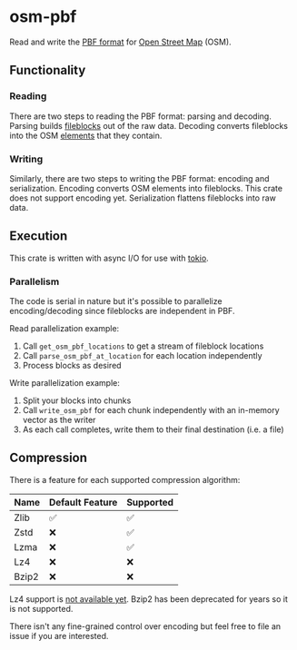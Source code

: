 # osm-pbf

Read and write the [PBF format](https://wiki.openstreetmap.org/wiki/PBF_Format) for [Open Street Map](https://www.openstreetmap.org/#map=13/47.4475/-122.3084) (OSM).

## Functionality

### Reading

There are two steps to reading the PBF format: parsing and decoding.
Parsing builds [fileblocks](https://wiki.openstreetmap.org/wiki/PBF_Format#Encoding_OSM_entities_into_fileblocks) out of the raw data.
Decoding converts fileblocks into the OSM [elements](https://wiki.openstreetmap.org/wiki/Elements) that they contain.

### Writing

Similarly, there are two steps to writing the PBF format: encoding and serialization.
Encoding converts OSM elements into fileblocks. This crate does not support encoding yet.
Serialization flattens fileblocks into raw data.

## Execution

This crate is written with async I/O for use with [tokio](https://tokio.rs/).

### Parallelism

The code is serial in nature but it's possible to parallelize encoding/decoding since fileblocks are independent in PBF.

Read parallelization example:

1. Call `get_osm_pbf_locations` to get a stream of fileblock locations
1. Call `parse_osm_pbf_at_location` for each location independently
1. Process blocks as desired

Write parallelization example:

1. Split your blocks into chunks
1. Call `write_osm_pbf` for each chunk independently with an in-memory vector as the writer
1. As each call completes, write them to their final destination (i.e. a file)

## Compression

There is a feature for each supported compression algorithm:

Name|Default Feature|Supported
---|---|---
Zlib|✅|✅
Zstd|❌|✅
Lzma|❌|✅
Lz4|❌|❌
Bzip2|❌|❌

Lz4 support is [not available yet](https://github.com/Nemo157/async-compression/issues/12).
Bzip2 has been deprecated for years so it is not supported.

There isn't any fine-grained control over encoding but feel free to file an issue if you are interested.
